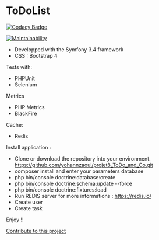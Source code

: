 ToDoList
========

[![Codacy Badge](https://api.codacy.com/project/badge/Grade/a711004de5cd4e5f9b4bc892faf33146)](https://app.codacy.com/app/yohannzaoui/projet8_ToDo_and_Co?utm_source=github.com&utm_medium=referral&utm_content=yohannzaoui/projet8_ToDo_and_Co&utm_campaign=Badge_Grade_Dashboard)

[![Maintainability](https://api.codeclimate.com/v1/badges/96bff9fc7d6cd02562bb/maintainability)](https://codeclimate.com/github/yohannzaoui/projet8_ToDo_and_Co/maintainability)

- Developped with the Symfony 3.4 framework
- CSS : Bootstrap 4

Tests with:
- PHPUnit
- Selenium

Metrics
- PHP Metrics
- BlackFire

Cache:
- Redis

Install application :
- Clone or download the repository into your environment. https://github.com/yohannzaoui/projet8_ToDo_and_Co.git
- composer install and enter your parameters database
- php bin/console doctrine:database:create
- php bin/console doctrine:schema:update --force
- php bin/console doctrine:fixtures:load
- Run REDIS server for more informations : https://redis.io/
- Create user
- Create task

Enjoy !!

[Contribute to this project](https://github.com/yohannzaoui/projet8_ToDo_and_Co/blob/master/Contributing.md)



